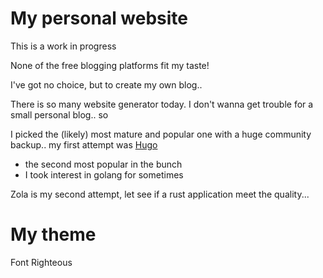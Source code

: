 # My personal website

This is a work in progress

None of the free blogging platforms fit my taste!

I've got no choice, but to create my own blog..

There is so many website generator today.
I don't wanna get trouble for a small personal blog.. so

I picked the (likely) most mature and popular one with a huge community backup..
my first attempt was [Hugo](https://gohugo.io/) 

* the second most popular in the bunch
* I took interest in golang for sometimes

Zola is my second attempt, let see if a rust application meet the quality...

# My theme

Font Righteous